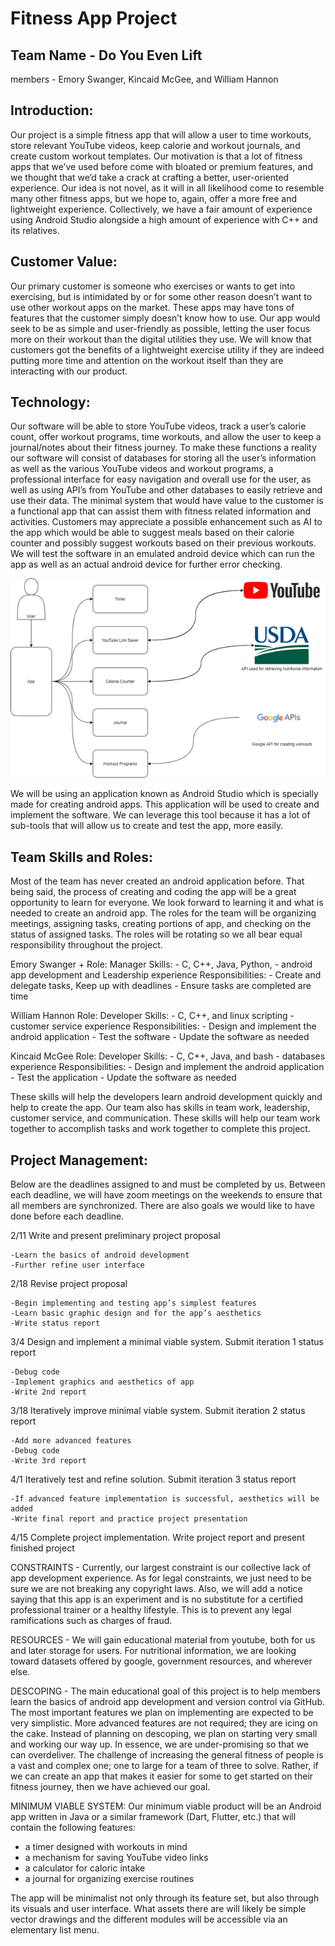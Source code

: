 # Fitness App Project

## Team Name - Do You Even Lift
members - Emory Swanger, Kincaid McGee, and William Hannon

## Introduction:
Our project is a simple fitness app that will allow a user to time workouts, store relevant YouTube videos, keep calorie and workout journals, and create custom workout templates. Our motivation is that a lot of fitness apps that we’ve used before come with bloated or premium features, and we thought that we’d take a crack at crafting a better, user-oriented experience. Our idea is not novel, as it will in all likelihood come to resemble many other fitness apps, but we hope to, again, offer a more free and lightweight experience. Collectively, we have a fair amount of experience using Android Studio alongside a high amount of experience with C++ and its relatives. 

## Customer Value:
Our primary customer is someone who exercises or wants to get into exercising, but is intimidated by or for some other reason doesn’t want to use other workout apps on the market. These apps may have tons of features that the customer simply doesn’t know how to use. Our app would seek to be as simple and user-friendly as possible, letting the user focus more on their workout than the digital utilities they use. We will know that customers got the benefits of a lightweight exercise utility if they are indeed putting more time and attention on the workout itself than they are interacting with our product. 

## Technology:
Our software will be able to store YouTube videos, track a user’s calorie count, offer workout programs, time workouts, and allow the user to keep a journal/notes about their fitness journey. To make these functions a reality our software will consist of databases for storing all the user’s information as well as the various YouTube videos and workout programs, a professional interface for easy navigation and overall use for the user, as well as using API’s from YouTube and other databases to easily retrieve and use their data. The minimal system that would have value to the customer is a functional app that can assist them with fitness related information and activities. Customers may appreciate a possible enhancement such as AI to the app which would be able to suggest meals based on their calorie counter and possibly suggest workouts based on their previous workouts. We will test the software in an emulated android device which can run the app as well as an actual android device for further error checking.
<p align = "center">
  <img src="https://github.com/CS340-21/Fitness_App/blob/main/bd.png">
</p>
We will be using an application known as Android Studio which is specially made for creating android apps. This application will be used to create and implement the software. We can leverage this tool because it has a lot of sub-tools that will allow us to create and test the app, more easily. 

## Team Skills and Roles:
Most of the team has never created an android application before. That being said, the process of creating and coding the app will be a great opportunity to learn for everyone. We look forward to learning it and what is needed to create an android app.
        	The roles for the team will be organizing meetings, assigning tasks, creating portions of app, and checking on the status of assigned tasks. The roles will be rotating so we all bear equal responsibility throughout the project.

Emory Swanger
	+ Role: Manager
	Skills:
	- C, C++, Java, Python,
	- android app development and Leadership experience
	Responsibilities:
	- Create and delegate tasks, Keep up with deadlines
	- Ensure tasks are completed are time

William Hannon
	Role: Developer
	Skills:
	- C, C++, and linux scripting
	- customer service experience
	Responsibilities:
	- Design and implement the android application
	- Test the software
	- Update the software as needed

Kincaid McGee
	Role: Developer
	Skills:
	- C, C++, Java, and bash
	- databases experience
	Responsibilities:
	- Design and implement the android application
	- Test the application
	- Update the software as needed

These skills will help the developers learn android development quickly and help to create the app. Our team also has skills in team work, leadership, customer service, and communication. These skills will help our team work together to accomplish tasks and work together to complete this project.


## Project Management:
Below are the deadlines assigned to and must be completed by us. Between each deadline, we will have zoom meetings on the weekends to ensure that all members are synchronized. There are also goals we would like to have done before each deadline.

2/11 Write and present preliminary project proposal
	
	-Learn the basics of android development
	-Further refine user interface

2/18 Revise project proposal

	-Begin implementing and testing app’s simplest features
	-Learn basic graphic design and for the app’s aesthetics
	-Write status report

3/4   Design and implement a minimal viable system. Submit iteration 1 status report

	-Debug code
	-Implement graphics and aesthetics of app
	-Write 2nd report

3/18 Iteratively improve minimal viable system. Submit iteration 2 status report

	-Add more advanced features 
	-Debug code
	-Write 3rd report

4/1   Iteratively test and refine solution. Submit iteration 3 status report

	-If advanced feature implementation is successful, aesthetics will be added
	-Write final report and practice project presentation

4/15 Complete project implementation. Write project report and present finished project

CONSTRAINTS - Currently, our largest constraint is our collective lack of app development experience. As for legal constraints, we just need to be sure we are not breaking any copyright laws. Also, we will add a notice saying that this app is an experiment and is no substitute for a certified professional trainer or a healthy lifestyle. This is to prevent any legal ramifications such as charges of fraud.

RESOURCES - We will gain educational material from youtube, both for us and later storage for users. For nutritional information, we are looking toward datasets offered by google, government resources, and wherever else.

DESCOPING - The main educational goal of this project is to help members learn the basics of android app development and version control via GitHub. The most important features we plan on implementing are expected to be very simplistic. More advanced features are not required; they are icing on the cake. Instead of planning on descoping, we plan on starting very small and working our way up. In essence, we are under-promising so that we can overdeliver. The challenge of increasing the general fitness of people is a vast and complex one; one to large for a team of three to solve. Rather, if we can create an app that makes it easier for some to get started on their fitness journey, then we have achieved our goal.

MINIMUM VIABLE SYSTEM: 
Our minimum viable product will be an Android app written in Java or a similar framework (Dart, Flutter, etc.) that will contain the following features: 

 - a timer designed with workouts in mind
 - a mechanism for saving YouTube video links
 - a calculator for caloric intake
 - a journal for organizing exercise routines

The app will be minimalist not only through its feature set, but also through its visuals and user interface. What assets there are will likely be simple vector drawings and the different modules will be accessible via an elementary list menu.

